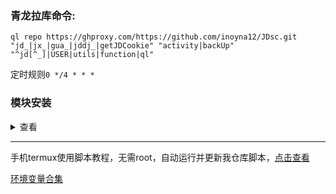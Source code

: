 ### 青龙拉库命令:

`ql repo https://ghproxy.com/https://github.com/inoyna12/JDsc.git "jd_|jx_|gua_|jddj_|getJDCookie" "activity|backUp" "^jd[^_]|USER|utils|function|ql"`

定时规则`0 */4 * * *`

### 模块安装
<details>
<summary>查看</summary>
    测试
一、青龙运行python脚本缺少requests模块，请按以下方式安装：

1、进入青龙容器：
   
docker exec -it qinglong /bin/sh

2、安装requests模块

pip3 install requests

3、安装完成，退出容器
   
exit

二、青龙安装nodejs模块方法：

1、进入青龙容器：
   
docker exec -it qinglong /bin/sh
   
2、进入/ql/scripts目录
   
cd scripts
 
4、安装png-js模块
  
npm install -g png-js

安装jsdom模块

npm install -g jsdom

   
5、安装完成，退出容器
   
exit
</details>

___

手机termux使用脚本教程，无需root，自动运行并更新我仓库脚本，[点击查看](/backUp/Termux.md)

[环境变量合集](/backUp/githubAction.md)
